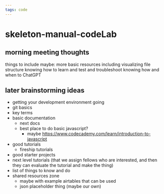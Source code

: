 ```yaml
---
tags: code
---
```

# skeleton-manual-codeLab
## morning meeting thoughts
things to include maybe:
more basic resources
including visualizing file structure
knowing how to learn and test and troubleshoot
knowing how and when to ChatGPT

## later brainstorming ideas
* getting your development environment going
* git basics
* key terms
* basic documentation 
    * next docs
    * best place to do basic javascript?
        * maybe https://www.codecademy.com/learn/introduction-to-javascript
* good tutorials
    * fireship tutorials
* good starter projects
* next level tutorials (that we assign fellows who are interested, and then they can evaluate the tutorial and make the thing)
* list of things to know and do
* shared resources zone
    * maybe with example airtables that can be used
    * json placeholder thing (maybe our own)

